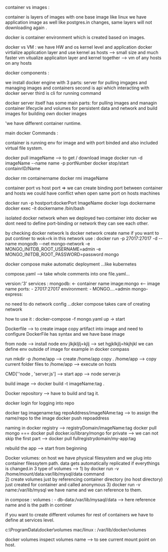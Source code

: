 container vs images : 

container is layers of images  with one base image like linux
we have application image as well like postgres.in changes, same layers will not downloading again .

docker is container environment which is created based on images.


docker vs VM : we have HW and os kernel level and application
docker virtialize application layer and use kernel as hosts --> small size and much faster
vm vitualize applicaiton layer and kernel together --> vm of any hosts on any hosts


docker components :

we install docker engine  with 3 parts: server for pulling imgages and managing images and containers 
second is api which interacting with docker server
third is cli for running command

docker server itself has some main parts: 
for pulling images and managin container lifecycle and volumes for persistent data and network and build images for building own docker images 


'we have different container runtime.


main docker Commands :

container is running env for image and with port binded and also included virtual file system.

docker pull imageName --> to get / download image
docker run -d imageName --name name -p portNumber
docker stop/start containrID/Name

docker rm containername
docker rmi imageName

container port vs host port => we can create binding port between container and hosts 
we could have conflict when open same port on hosts machines


docker run -p hostport:dockerPort ImageName
docker logs dockername 
docker exec -it  dockername /bin/bash

isolated docker network when we deployed two container into docker we dont need to define port-binding or network they can see each other.

by checking docker network ls 
docker network create name
if you want to put continer to wok=rk in this network use : 
docker run -p 27017:27017 -d --name mongodb --net mongo-network -e MONGO_INITDB_ROOT_USERNAME=admin -e MONGO_INITDB_ROOT_PASSWORD=password mongo



docker compose 
make automatic deployment ...like kubernetes

compose.yaml --> take whole comments into one file.yaml...

version:'3'
services : 
    mongodb: <- container name
        image:mongo <-- image name
        ports:
        - 27017:27017
        environment:
        - MONGO....=admin
    mongo-express:


no need to do network config ...dcker compose takes care of creating network

how to use it : 
docker-compose -f mongo.yaml up -> start


Dockerfile --> to create image
copy artifact into image and need to configure 
DockerFile has syntax and we have base image 

from node --> install node 
env jlkjkljlj=kjlj --> set hgjklkjlj=hkjhjkl
we can define env outside of image for example in docker compass

run mkdir -p /home/app --> create /home/app
copy . /home/app --> copy current folder files to /home/app --> execute on hosts

CMD[''node , 'server.js'] --> start app --> node server.js

build image --> docker build -t imageName:tag . 


Docker repository --> have to build and tag it.

docker login for logging into repo


docker tag imagename:tag repoAddress/imageNAme:tag --> to assign the name/repo to the image
docker push repoaddress


 naming in docker registry --> registryDomain/imageName:tag
 docker pull mongo === docker pull docker.io/library/mongo
 for private --> we can not skip the first part --> docker pull fullregistrydomain/my-app:tag

rebuild the app --> start from beginning 

Docker volumes:
on host we have physical filesystem and we plug into container filessytem path.
data gets automatically replicated if everythings is changed.in
3 type of volumes --> 1) by docker run -v /home/mount/data:var/lib/mysql/data command  
2) create volumes just by referencing container directory (no host directory) just created for container and called anonymous
3) docker run -v name:/var/lib/mysql we have name and we can reference to them. 

in compose : 
volumes : 
    - db-data:/var/lib/mysaql/data --> here reference name and is the path in continer

if you want to create different volumes for rest of containers we have to define at services level.

c:\ProgramData\docker\volumes
mac/linux : /var/lib/docker/volumes


docker volumes inspect volumes name --> to see current mount point on host.